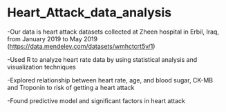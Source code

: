# Heart_Attack_data_analysis

-Our data is heart attack datasets collected at Zheen hospital in Erbil, Iraq, from January 2019 to May 2019 (https://data.mendeley.com/datasets/wmhctcrt5v/1)

-Used R to analyze heart rate data by using statistical analysis and visualization techniques

-Explored relationship between heart rate, age, and blood sugar, CK-MB and Troponin to risk of getting a heart attack

-Found predictive model and significant factors in heart attack
